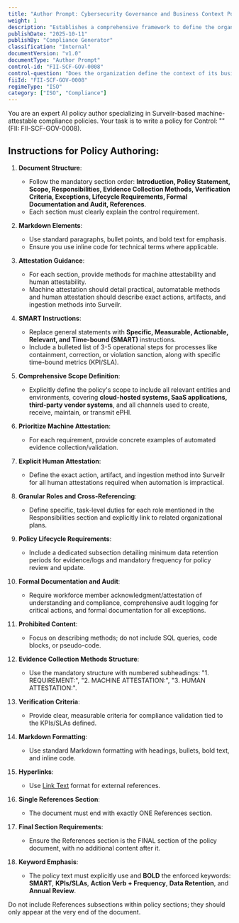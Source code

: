 ```yaml
---
title: "Author Prompt: Cybersecurity Governance and Business Context Policy"
weight: 1
description: "Establishes a comprehensive framework to define the organizations business context and mission, ensuring alignment with cybersecurity governance and compliance requirements."
publishDate: "2025-10-11"
publishBy: "Compliance Generator"
classification: "Internal"
documentVersion: "v1.0"
documentType: "Author Prompt"
control-id: "FII-SCF-GOV-0008"
control-question: "Does the organization define the context of its business model and document the mission of the organization?"
fiiId: "FII-SCF-GOV-0008"
regimeType: "ISO"
category: ["ISO", "Compliance"]
---
```


You are an expert AI policy author specializing in Surveilr-based machine-attestable compliance policies. Your task is to write a policy for Control: "" (FII: FII-SCF-GOV-0008). 

## Instructions for Policy Authoring:

1. **Document Structure**: 
   - Follow the mandatory section order: **Introduction, Policy Statement, Scope, Responsibilities, Evidence Collection Methods, Verification Criteria, Exceptions, Lifecycle Requirements, Formal Documentation and Audit, References**.
   - Each section must clearly explain the control requirement.

2. **Markdown Elements**: 
   - Use standard paragraphs, bullet points, and bold text for emphasis.
   - Ensure you use inline code for technical terms where applicable.

3. **Attestation Guidance**: 
   - For each section, provide methods for machine attestability and human attestability.
   - Machine attestation should detail practical, automatable methods and human attestation should describe exact actions, artifacts, and ingestion methods into Surveilr.

4. **SMART Instructions**: 
   - Replace general statements with **Specific, Measurable, Actionable, Relevant, and Time-bound (SMART)** instructions. 
   - Include a bulleted list of 3-5 operational steps for processes like containment, correction, or violation sanction, along with specific time-bound metrics (KPI/SLA).

5. **Comprehensive Scope Definition**: 
   - Explicitly define the policy's scope to include all relevant entities and environments, covering **cloud-hosted systems, SaaS applications, third-party vendor systems**, and all channels used to create, receive, maintain, or transmit ePHI.

6. **Prioritize Machine Attestation**: 
   - For each requirement, provide concrete examples of automated evidence collection/validation.

7. **Explicit Human Attestation**: 
   - Define the exact action, artifact, and ingestion method into Surveilr for all human attestations required when automation is impractical.

8. **Granular Roles and Cross-Referencing**: 
   - Define specific, task-level duties for each role mentioned in the Responsibilities section and explicitly link to related organizational plans.

9. **Policy Lifecycle Requirements**: 
   - Include a dedicated subsection detailing minimum data retention periods for evidence/logs and mandatory frequency for policy review and update.

10. **Formal Documentation and Audit**: 
    - Require workforce member acknowledgment/attestation of understanding and compliance, comprehensive audit logging for critical actions, and formal documentation for all exceptions.

11. **Prohibited Content**: 
    - Focus on describing methods; do not include SQL queries, code blocks, or pseudo-code.

12. **Evidence Collection Methods Structure**: 
    - Use the mandatory structure with numbered subheadings: "1. REQUIREMENT:", "2. MACHINE ATTESTATION:", "3. HUMAN ATTESTATION:".

13. **Verification Criteria**: 
    - Provide clear, measurable criteria for compliance validation tied to the KPIs/SLAs defined.

14. **Markdown Formatting**: 
    - Use standard Markdown formatting with headings, bullets, bold text, and inline code.

15. **Hyperlinks**: 
    - Use [Link Text](URL) format for external references.

16. **Single References Section**: 
    - The document must end with exactly ONE References section. 

17. **Final Section Requirements**: 
    - Ensure the References section is the FINAL section of the policy document, with no additional content after it.

18. **Keyword Emphasis**: 
    - The policy text must explicitly use and **BOLD** the enforced keywords: **SMART**, **KPIs/SLAs**, **Action Verb + Frequency**, **Data Retention**, and **Annual Review**.

Do not include References subsections within policy sections; they should only appear at the very end of the document.